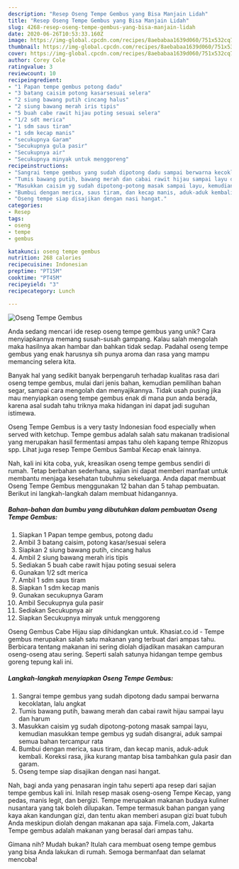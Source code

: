 ```yaml
---
description: "Resep Oseng Tempe Gembus yang Bisa Manjain Lidah"
title: "Resep Oseng Tempe Gembus yang Bisa Manjain Lidah"
slug: 4268-resep-oseng-tempe-gembus-yang-bisa-manjain-lidah
date: 2020-06-26T10:53:33.160Z
image: https://img-global.cpcdn.com/recipes/8aebabaa1639d060/751x532cq70/oseng-tempe-gembus-foto-resep-utama.jpg
thumbnail: https://img-global.cpcdn.com/recipes/8aebabaa1639d060/751x532cq70/oseng-tempe-gembus-foto-resep-utama.jpg
cover: https://img-global.cpcdn.com/recipes/8aebabaa1639d060/751x532cq70/oseng-tempe-gembus-foto-resep-utama.jpg
author: Corey Cole
ratingvalue: 3
reviewcount: 10
recipeingredient:
- "1 Papan tempe gembus potong dadu"
- "3 batang caisim potong kasarsesuai selera"
- "2 siung bawang putih cincang halus"
- "2 siung bawang merah iris tipis"
- "5 buah cabe rawit hijau poting sesuai selera"
- "1/2 sdt merica"
- "1 sdm saus tiram"
- "1 sdm kecap manis"
- "secukupnya Garam"
- "Secukupnya gula pasir"
- "Secukupnya air"
- "Secukupnya minyak untuk menggoreng"
recipeinstructions:
- "Sangrai tempe gembus yang sudah dipotong dadu sampai berwarna kecoklatan, lalu angkat"
- "Tumis bawang putih, bawang merah dan cabai rawit hijau sampai layu dan harum"
- "Masukkan caisim yg sudah dipotong-potong masak sampai layu, kemudian masukkan tempe gembus yg sudah disangrai, aduk sampai semua bahan tercampur rata"
- "Bumbui dengan merica, saus tiram, dan kecap manis, aduk-aduk kembali. Koreksi rasa, jika kurang mantap bisa tambahkan gula pasir dan garam."
- "Oseng tempe siap disajikan dengan nasi hangat."
categories:
- Resep
tags:
- oseng
- tempe
- gembus

katakunci: oseng tempe gembus 
nutrition: 268 calories
recipecuisine: Indonesian
preptime: "PT15M"
cooktime: "PT45M"
recipeyield: "3"
recipecategory: Lunch

---
```



![Oseng Tempe Gembus](https://img-global.cpcdn.com/recipes/8aebabaa1639d060/751x532cq70/oseng-tempe-gembus-foto-resep-utama.jpg)

Anda sedang mencari ide resep oseng tempe gembus yang unik? Cara menyiapkannya memang susah-susah gampang. Kalau salah mengolah maka hasilnya akan hambar dan bahkan tidak sedap. Padahal oseng tempe gembus yang enak harusnya sih punya aroma dan rasa yang mampu memancing selera kita.

Banyak hal yang sedikit banyak berpengaruh terhadap kualitas rasa dari oseng tempe gembus, mulai dari jenis bahan, kemudian pemilihan bahan segar, sampai cara mengolah dan menyajikannya. Tidak usah pusing jika mau menyiapkan oseng tempe gembus enak di mana pun anda berada, karena asal sudah tahu triknya maka hidangan ini dapat jadi suguhan istimewa.

Oseng Tempe Gembus is a very tasty Indonesian food especially when served with ketchup. Tempe gembus adalah salah satu makanan tradisional yang merupakan hasil fermentasi ampas tahu oleh kapang tempe Rhizopus spp. Lihat juga resep Tempe Gembus Sambal Kecap enak lainnya.


Nah, kali ini kita coba, yuk, kreasikan oseng tempe gembus sendiri di rumah. Tetap berbahan sederhana, sajian ini dapat memberi manfaat untuk membantu menjaga kesehatan tubuhmu sekeluarga. Anda dapat membuat Oseng Tempe Gembus menggunakan 12 bahan dan 5 tahap pembuatan. Berikut ini langkah-langkah dalam membuat hidangannya.

<!--inarticleads1-->

##### Bahan-bahan dan bumbu yang dibutuhkan dalam pembuatan Oseng Tempe Gembus:

1. Siapkan 1 Papan tempe gembus, potong dadu
1. Ambil 3 batang caisim, potong kasar/sesuai selera
1. Siapkan 2 siung bawang putih, cincang halus
1. Ambil 2 siung bawang merah iris tipis
1. Sediakan 5 buah cabe rawit hijau poting sesuai selera
1. Gunakan 1/2 sdt merica
1. Ambil 1 sdm saus tiram
1. Siapkan 1 sdm kecap manis
1. Gunakan secukupnya Garam
1. Ambil Secukupnya gula pasir
1. Sediakan Secukupnya air
1. Siapkan Secukupnya minyak untuk menggoreng


Oseng Gembus Cabe Hijau siap dihidangkan untuk. Khasiat.co.id - Tempe gembus merupakan salah satu makanan yang terbuat dari ampas tahu. Berbicara tentang makanan ini sering diolah dijadikan masakan campuran oseng-oseng atau sering. Seperti salah satunya hidangan tempe gembus goreng tepung kali ini. 

<!--inarticleads2-->

##### Langkah-langkah menyiapkan Oseng Tempe Gembus:

1. Sangrai tempe gembus yang sudah dipotong dadu sampai berwarna kecoklatan, lalu angkat
1. Tumis bawang putih, bawang merah dan cabai rawit hijau sampai layu dan harum
1. Masukkan caisim yg sudah dipotong-potong masak sampai layu, kemudian masukkan tempe gembus yg sudah disangrai, aduk sampai semua bahan tercampur rata
1. Bumbui dengan merica, saus tiram, dan kecap manis, aduk-aduk kembali. Koreksi rasa, jika kurang mantap bisa tambahkan gula pasir dan garam.
1. Oseng tempe siap disajikan dengan nasi hangat.


Nah, bagi anda yang penasaran ingin tahu seperti apa resep dari sajian tempe gembus kali ini. Inilah resep masak oseng-oseng Tempe Kecap, yang pedas, manis legit, dan bergizi. Tempe merupakan makanan budaya kuliner nusantara yang tak boleh dilupakan. Tempe termasuk bahan pangan yang kaya akan kandungan gizi, dan tentu akan memberi asupan gizi buat tubuh Anda meskipun diolah dengan makanan apa saja. Fimela.com, Jakarta Tempe gembus adalah makanan yang berasal dari ampas tahu. 

Gimana nih? Mudah bukan? Itulah cara membuat oseng tempe gembus yang bisa Anda lakukan di rumah. Semoga bermanfaat dan selamat mencoba!
